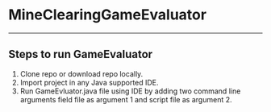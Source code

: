 # MineClearingGameEvaluator
------------------------------------------------------------------------------------------------------------------------------
## Steps to run GameEvaluator
1. Clone repo or download repo locally.
2. Import project in any Java supported IDE.
3. Run GameEvluator.java file using IDE by adding two command line arguments field file as argument 1 and script file as argument 2.
